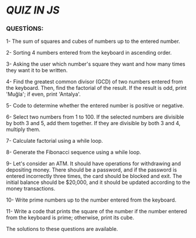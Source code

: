 <h1><i>QUIZ IN JS</i></h1>
<h3>QUESTİONS:</h3>
<p>1- The sum of squares and cubes of numbers up to the entered number.</p>
<p>2- Sorting 4 numbers entered from the keyboard in ascending order.</p>
<p>3- Asking the user which number's square they want and how many times they want it to be written.</p>
<p>4- Find the greatest common divisor (GCD) of two numbers entered from the keyboard. Then, find the factorial of the result. If the result is odd, print 'Muğla'; if even, print 'Antalya'.</p>
<p>5- Code to determine whether the entered number is positive or negative.</p>
<p>6- Select two numbers from 1 to 100. If the selected numbers are divisible by both 3 and 5, add them together. If they are divisible by both 3 and 4, multiply them.</p>
<p>7- Calculate factorial using a while loop.</p>
<p>8- Generate the Fibonacci sequence using a while loop.</p>
<p>9- Let's consider an ATM. It should have operations for withdrawing and depositing money. There should be a password, and if the password is entered incorrectly three times, the card should be blocked and exit. The initial balance should be $20,000, and it should be updated according to the money transactions.</p>
<p>10- Write prime numbers up to the number entered from the keyboard.</p>
<p>11- Write a code that prints the square of the number if the number entered from the keyboard is prime; otherwise, print its cube.</p>
The solutions to these questions are available.
